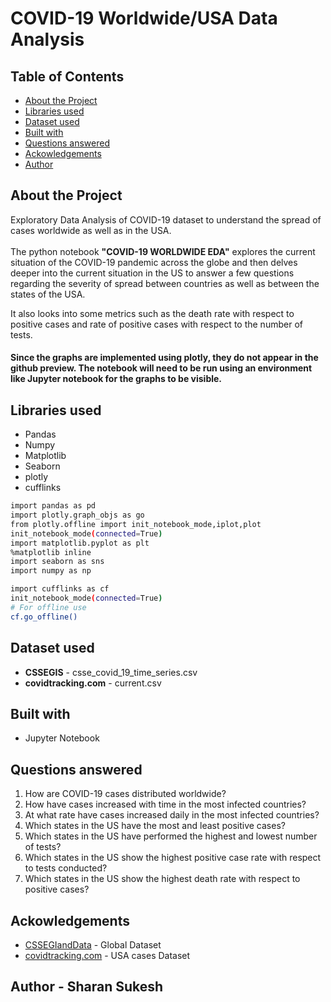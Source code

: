 # COVID-19 Worldwide/USA Data Analysis

<!-- TABLE OF CONTENTS -->
## Table of Contents

* [About the Project](#about-the-project)
* [Libraries used](#libraries-used)
* [Dataset used](#dataset-used)
* [Built with](#built-on)
* [Questions answered](#questions-answered)
* [Ackowledgements](#ackowledgements)
* [Author](#author)


## About the Project 
Exploratory Data Analysis of COVID-19 dataset to understand the spread of cases worldwide as well as in the USA. </br></br>
The python notebook __"COVID-19 WORLDWIDE EDA"__ explores the current situation of the COVID-19 pandemic across the globe and then delves deeper into the current situation in the US to answer a few questions regarding the severity of spread between countries as well as between the states of the USA. 

It also looks into some metrics such as the death rate with respect to positive cases and rate of positive cases with respect to the number of tests. 

#### Since the graphs are implemented using plotly, they do not appear in the github preview. The notebook will need to be run using an environment like Jupyter notebook for the graphs to be visible.

## Libraries used 
* Pandas
* Numpy
* Matplotlib
* Seaborn
* plotly
* cufflinks

```bash
import pandas as pd
import plotly.graph_objs as go 
from plotly.offline import init_notebook_mode,iplot,plot
init_notebook_mode(connected=True) 
import matplotlib.pyplot as plt
%matplotlib inline
import seaborn as sns
import numpy as np

import cufflinks as cf
init_notebook_mode(connected=True)
# For offline use
cf.go_offline()
```

## Dataset used 
* __CSSEGIS__ - csse_covid_19_time_series.csv
* __covidtracking.com__ - current.csv

## Built with
* Jupyter Notebook

## Questions answered 
1. How are COVID-19 cases distributed worldwide?
2. How have cases increased with time in the most infected countries?
3. At what rate have cases increased daily in the most infected countries?
4. Which states in the US have the most and least positive cases?
5. Which states in the US have performed the highest and lowest number of tests?
6. Which states in the US show the highest positive case rate with respect to tests conducted?
7. Which states in the US show the highest death rate with respect to positive cases?

## Ackowledgements
* <a href='https://github.com/CSSEGISandData/COVID-19'>CSSEGIandData</a> - Global Dataset
* <a href='https://covidtracking.com'>covidtracking.com</a> - USA cases Dataset

## Author - Sharan Sukesh




